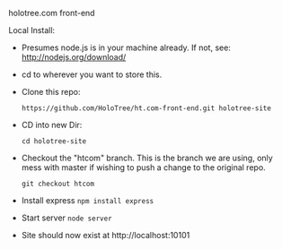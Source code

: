 holotree.com front-end

Local Install:
* Presumes node.js is in your machine already. If not, see: http://nodejs.org/download/

* cd to wherever you want to store this.

* Clone this repo:

    `https://github.com/HoloTree/ht.com-front-end.git holotree-site`

* CD into new Dir:

    `cd holotree-site`

* Checkout the "htcom" branch. This is the branch we are using, only mess with master if wishing to push a change to the original repo.

    `git checkout htcom`

* Install express
    `npm install express`

* Start server
    `node server`

* Site should now exist at http://localhost:10101



